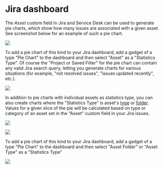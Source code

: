 # Jira dashboard

The _Asset_ custom field in Jira and Service Desk can be used to generate pie charts, which show how many issues are associated with a given asset. See screenshot below for an example of such a pie chart.

![](https://confluence.spartez.com/download/attachments/34603534/pie1.png?version=1&modificationDate=1483353488194&api=v2&effects=drop-shadow)

To add a pie chart of this kind to your Jira dashboard, add a gadget of a type "Pie Chart" to the dashboard and then select "Asset" as a "Statistics Type". Of course the "Project or Saved Filter" for the pie chart can contain any valid Jira search query, letting you generate charts for various situations \(for example, "not resolved issues", "issues updated recently", etc.\).

![](https://confluence.spartez.com/download/attachments/34603534/pie2a.png?version=2&modificationDate=1483362729157&api=v2&effects=drop-shadow)

In addition to pie charts with individual assets as statistics type, you can also create charts where the "Statistics Type" is asset's [type](../guide/creating-new-asset-type.md) or [folder](../guide/working-with-folders.md). Values for a given slice of the pie will be calculated based on type or category of an asset set in the "Asset" custom field in your Jira issues.

![](https://confluence.spartez.com/download/attachments/34603534/pie2.png?version=1&modificationDate=1483362675253&api=v2&effects=drop-shadow)

![](https://confluence.spartez.com/download/attachments/34603534/pie3.png?version=1&modificationDate=1483362712688&api=v2&effects=drop-shadow)

To add a pie chart of this kind to your Jira dashboard, add a gadget of a type "Pie Chart" to the dashboard and then select "Asset Folder" or "Asset Type" as a "Statistics Type"

![](https://confluence.spartez.com/download/attachments/34603534/pie2a.png?version=2&modificationDate=1483362729157&api=v2&effects=drop-shadow)

